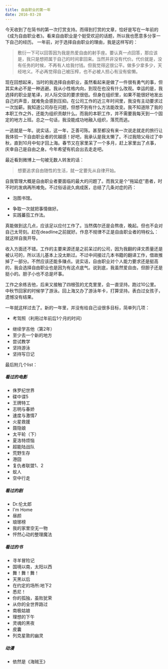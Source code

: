 ```yaml
---
title: 自由职业的第一年
date: 2016-03-28
---
```

今天收到了在简书的第一次打赏支持。而得到打赏的文章，恰好是写在一年前的《成为自由职业者》。看来自由职业是个挺受欢迎的话题，所以我也愿意多分享一下自己的经历。
一年前，对于选择自由职业的理由，我是这样写的：
>敷衍一下可以回答因为我是热爱自由的射手座。要认真一点回答，那应该是，我只是想把属于自己的时间拿回来。当然并非没有代价。代价就是，没有任务的时候，不再有人给我付钱。但我觉得这很公平。做多少拿多少，天经地义。不必再觉得自己被压榨，也不必被人担心有没有偷懒。

现在回想起来，当时的我选择自由职业，虽然看起来是做了一件很有勇气的事，但其实未必不是一种逃避。我从小性格内向，到现在也没有什么改观。幸运的是，我选择的职业是笔译，对人际交往的要求很低。但身在组织里，如果不能很好地发出自己的声音，就难免会感到压抑。在公司工作的近三年时间里，我没有主动要求过一次加薪。我知道公司存在问题，但想不到有什么方法能改变。我不知道除了我的本职工作之外，还能为组织贡献什么。而我的本职工作，并不需要我每天到一个固定的地方上班。总之一句话，我没能成功地融入组织，落荒而逃。

一逃就是一年。说实话，这一年，乏善可陈。甚至都没有来一次说走就走的旅行让我体验一下自由职业者的优越感！好吧，我承认是我太懒了。不过我陪父母过了中秋，直到10月中旬才回上海。春节又在家里呆了一个多月，赶上家里出了点事，庆幸自己是自由之身。今年希望有机会出去走走吧。

最近看到微博上一句被无数人转发的话：
>想要追求自由随性的生活，就一定要先从自律开始。

自我管理大概是自由职业者要面临的最大的问题了。而我又是个“拖延症”患者，时不时的发病再所难免。不过俗话说久病成医，总结了几条对症的药：
- 泡图书馆。
* 争取一次就把事情做好。
* 实践蕃茄工作法。

真能做到这几点，应该足以应付工作了。当然偶尔还是会熬夜，晚起。但也不会对自己太苛刻。赶在deadline之前就好。作息不规律不正是自由职业者的特权么：就这样自我开导。

收入方面还不错。工作的主要来源还是之前呆过的公司，因为我翻的译文质量还是被认可的，所以活儿基本上没太断过。不过中间接过几本书籍的翻译工作，借故推掉了一部分。不然应该还能多赚点。说实话，自由职业对个人能力要求还是挺高的，我会选择自由职业也是因为有这点底气。说到底，我虽然爱自由，但胆子还是挺小的。胆子小也不总是坏事。

工作之余练吉他，后来又接触了四根弦的尤克里里，会一直坚持。跑过10公里。中秋节回家的时候学了游泳。回上海又办了游泳年卡，打算坚持。表白过女孩子，遗憾没有结果。

一年就这样过去了。新的一年里，并没有给自己设很多目标，简单列几项：
- 考驾照（利用过年前后1个月的时间）
* 继续学吉他（第2年）
* 至少去一个新的地方
* 尝试教学
* 坚持游泳
* 坚持写日记

最后附几个list：
##### 看过的电影
* 侏罗纪世界
* 碟中谍5
* 王牌特工
* 志明与春娇
* 速度与激情7
* 火星救援
* 聂隐娘
* 太平轮（下）
* 夏洛特烦恼
* 超能陆战队
* 荒野生存
* 港囧
* 复仇者联盟1、2
* 蚁人
* 空中行走


##### 看过的剧
* Dr.伦太郎
* I'm Home
* 昼颜
* 琅琊榜
* 我的家里空无一物
* 怦然心动的整理魔法

##### 看过的书
* 寻羊冒险记
* 国境以南，太阳以西
* 舞！舞！舞！
* 天黑以后
* 在约定的场所:地下2
* 悉尼！
* 你的孤独，虽败犹荣
* 从你的全世界路过
* 南极姑娘
* 理想的下午
* 灵魂的黑夜
* 皮囊
* 列克星敦的幽灵

##### 动漫
* 依然是《海贼王》
